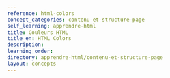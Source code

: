 ```yaml
---
reference: html-colors
concept_categories: contenu-et-structure-page
self_learning: apprendre-html
title: Couleurs HTML
title_en: HTML Colors
description:
learning_order:
directory: apprendre-html/contenu-et-structure-page
layout: concepts
---
```

